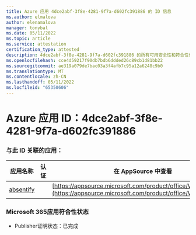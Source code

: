 ```yaml
---
title: Azure 应用 4dce2abf-3f8e-4281-9f7a-d602fc391886 的 ID 信息
ms.author: elmalova
author: elenamalova
manager: tonybal
ms.date: 05/11/2022
ms.topic: article
ms.service: attestation
certification_type: attested
description: 4dce2abf-3f8e-4281-9f7a-d602fc391886 的所有可用安全性和符合性信息。
ms.openlocfilehash: cce4d59217f90db7bdb6ddded26c89cb1d81bb22
ms.sourcegitcommit: ae319a079de7bac03a3f4afb7c95a12a6248c9b0
ms.translationtype: MT
ms.contentlocale: zh-CN
ms.lasthandoff: 05/11/2022
ms.locfileid: "65350606"
---
```

# <a name="azure-app-id-4dce2abf-3f8e-4281-9f7a-d602fc391886"></a>Azure 应用 ID：4dce2abf-3f8e-4281-9f7a-d602fc391886


### <a name="apps-associated-with-this-id"></a>与此 ID 关联的应用：
| **应用名称** | **认证** | **在 AppSource 中查看** |
|--------------|---------------|-----------------------|
| [absentify](../forward/WA200003833.md) |  | [https://appsource.microsoft.com/product/office/WA200003833](https://appsource.microsoft.com/product/office/WA200003833) |

### <a name="microsoft-365-app-compliance-status"></a>Microsoft 365应用符合性状态
- Publisher证明状态：已完成
